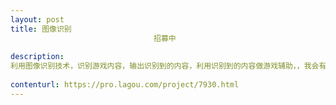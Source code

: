 ```yaml
---                
layout: post       
title: 图像识别
                                招募中
           
description: 
利用图像识别技术，识别游戏内容，输出识别到的内容，利用识别到的内容做游戏辅助，，我会有一个数据跟识别到的数据进行对接。
     
contenturl: https://pro.lagou.com/project/7930.html      
---                 
```

